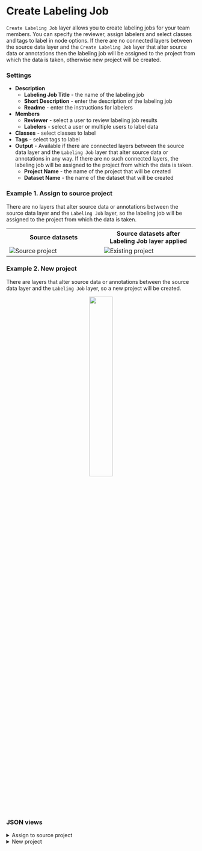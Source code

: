 # Create Labeling Job

`Create Labeling Job` layer allows you to create labeling jobs for your team members. You can specify the reviewer, assign labelers and select classes and tags to label in node options. If there are no connected layers between the source data layer and the `Create Labeling Job` layer that alter source data or annotations then the labeling job will be assigned to the project from which the data is taken, otherwise new project will be created.

### Settings

- **Description**
  - **Labeling Job Title** - the name of the labeling job
  - **Short Description** - enter the description of the labeling job
  - **Readme** - enter the instructions for labelers
- **Members**
  - **Reviewer** - select a user to review labeling job results
  - **Labelers** - select a user or multiple users to label data
- **Classes** - select classes to label
- **Tags** - select tags to label
- **Output** - Available if there are connected layers between the source data layer and the `Labeling Job` layer that alter source data or annotations in any way. If there are no such connected layers, the labeling job will be assigned to the project from which the data is taken.
  - **Project Name** - the name of the project that will be created
  - **Dataset Name** - the name of the dataset that will be created

### Example 1. Assign to source project

There are no layers that alter source data or annotations between the source data layer and the `Labeling Job` layer, so the labeling job will be assigned to the project from which the data is taken.

<table>
<tr>
<td style="text-align:center; width:50%"><strong>Source datasets</strong></td>
<td style="text-align:center; width:50%"><strong>Source datasets after Labeling Job layer applied</strong></td>
</tr>
<tr>
<td> <img src="https://github.com/supervisely-ecosystem/data-nodes/assets/48913536/32e6d1a5-2014-4554-818d-d24bd00d11bb" alt="Source project"/> </td>
<td> <img src="https://github.com/supervisely-ecosystem/data-nodes/assets/48913536/d54be815-1412-40e1-82ea-82f517a6030b" alt="Existing project"/> </td>
</tr>
</table>


### Example 2. New project

There are layers that alter source data or annotations between the source data layer and the `Labeling Job` layer, so a new project will be created.

<div align="center" markdown>
<img src="https://github.com/supervisely-ecosystem/data-nodes/assets/48913536/74518c1c-ce04-4570-9df2-8030209719f6" width="35%"></img>
</div>

### JSON views

<details>
  <summary>Assign to source project</summary>
  <pre>
	  {
	  	"action": "create_labeling_job",
	  	"src": [
	  		"$filter_image_by_tag_7__true"
	  	],
	  	"dst": [],
	  	"settings": {
	  		"job_name": "dogs",
	  		"description": null,
	  		"readme": null,
	  		"user_ids": [
	  			7
	  		],
	  		"reviewer_id": 6,
	  		"classes_to_label": [
	  			"dog"
	  		],
	  		"tags_to_label": [],
	  		"create_new_project": false,
	  		"project_name": "",
	  		"dataset_name": null,
	  		"keep_original_ds": true
	  	}
	  },
  </pre>
</details>

<details>
  <summary>New project</summary>
  <pre>
    {
    		"action": "create_labeling_job",
    		"src": [
    			"$anonymize_8"
    		],
    		"dst": "New project",
    		"settings": {
    			"job_name": "cats",
    			"description": null,
    			"readme": null,
    			"user_ids": [
    				7
    			],
    			"reviewer_id": 6,
    			"classes_to_label": [
    				"cat",
    				"dog"
    			],
    			"tags_to_label": [
    				"cat",
    				"dog"
    			],
    			"create_new_project": true,
    			"project_name": "New project",
    			"dataset_name": "New dataset",
    			"keep_original_ds": false
    		}
    }
  </pre>
</details>

